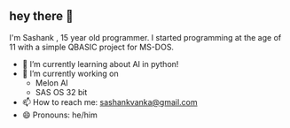 hey there 👋
--
I'm Sashank , 15 year old programmer. I started programming at the age of 11 with a simple QBASIC project for MS-DOS.

+ 🌱 I’m currently learning about AI in python!<br>
+ 🔭 I’m currently working on<br>
  - Melon AI<br>
  - SAS OS 32 bit<br>
+ 📫 How to reach me: [sashankvanka@gmail.com](mailto:sashankvanka@gmail.com)<br>
+ 😄 Pronouns: he/him<br>
